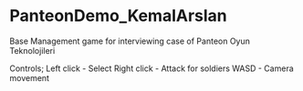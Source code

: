 # PanteonDemo_KemalArslan
Base Management game for interviewing case of Panteon Oyun Teknolojileri

Controls;
Left click - Select
Right click - Attack for soldiers
WASD - Camera movement
